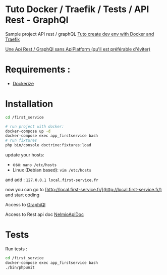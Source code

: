 # Tuto Docker / Traefik / Tests / API Rest - GraphQl
Sample project API rest / graphQL
[Tuto create dev env with Docker and Traefik](https://medium.com/@fredericleaux/tuto-monter-un-environnement-de-dev-docker-avec-traefik-et-oauth2-pr%C3%AAt-pour-le-micro-service-12f78874d79c)

[Une Api Rest / GraphQl sans ApiPlatform (qu'il est préférable d'éviter)](https://medium.com/reparcar/comment-bien-supprimer-apiplatform-et-utiliser-des-solutions-alternatives-3661a0460e19)

# Requirements :

- [Dockerize](https://github.com/fleox/dockerized)

# Installation

```bash
cd /first_service

# run project with docker:
docker-compose up -d
docker-compose exec app_firstservice bash
# run fixtures
php bin/console doctrine:fixtures:load
```

update your hosts:

- osx: `nano /etc/hosts`
- Linux (Debian based): `vim /etc/hosts`

and add : `127.0.0.1 local.first-service.fr`

now you can go to [http://local.first-service.fr/](http://local.first-service.fr/) and start coding

Access to [GraphiQl](http://local.first-service.fr/graphql/graphiql)

Access to Rest api doc [NelmioApiDoc](http://local.first-service.fr/api/doc)

# Tests

Run tests :
```bash
cd /first_service
docker-compose exec app_firstservice bash
./bin/phpunit
```
